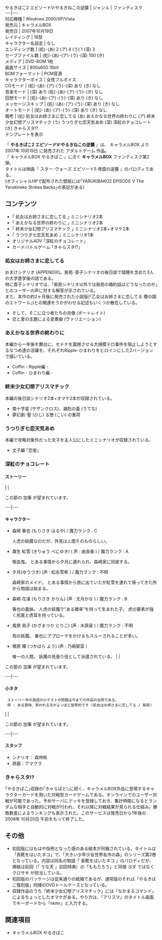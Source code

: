 やるきばこ2 エピソードV:やるきねこの逆襲  |  ジャンル  |  ファンディスク   
---|---  
対応機種  |  Windows 2000/XP/Vista   
発売元  |  キャラメルBOX   
発売日  |  2007年10月19日   
レイティング  |  18禁   
キャラクター名設定  |  なし   
エンディング数  |  (処)･(あ) 2  (ア) 4  (う) 1  (深) 3   
セーブファイル数  |  (処)･(あ)･(ア)･(う)･(深) 100  (き)   
メディア  |  DVD-ROM 1枚   
画面サイズ  |  800x600 16bit   
BGMフォーマット  |  PCM音源   
キャラクターボイス  |  女性フルボイス   
CGモード  |  (処)･(あ)･(ア)･(う)･(深) あり  (き) なし   
音楽モード  |  (深) あり  (処)･(あ)･(ア)･(う)･(き) なし   
回想モード  |  (処)･(あ)･(ア)･(う)･(深) あり  (き) なし   
メッセージスキップ  |  (処)･(あ)･(ア)･(う)･(深) あり  (き) なし   
オートモード  |  (処)･(あ)･(ア)･(う)･(深) あり  (き) なし   
備考  |  (処) 処女はお姉さまに恋してる  (あ) あえかなる世界の終わりに  (ア) 終末少女幻想アリスマチック  (う) うつりぎ七恋天気あめ  (深) 深紅のチョコレート  (き) きゃらスタ!?   
テンプレートを表示  
  
『 **やるきばこ2 エピソードV:やるきねこの逆襲** 』は、  キャラメルBOX  より  2007年  10月19日  に発売された  アダルトゲーム
作品。  
『  キャラメルBOX やるきばこ  』に次ぐ **キャラメルBOX** ファンディスク第2弾。  
タイトルは映画『  スター･ウォーズ エピソード5 帝国の逆襲  』のパロディである。  
(オフィシャルHPで配布された壁紙には｢YARUKIBAKO2 EPISODE V The Yarukineko Strikes Backs｣の表記がある)

##  コンテンツ  

  * ｢  処女はお姉さまに恋してる  ｣ ミニシナリオ2本 
  * ｢  あえかなる世界の終わりに  ｣ ミニシナリオ2本 
  * ｢  終末少女幻想アリスマチック  ｣ ミニシナリオ2本+オマケ2本 
  * ｢  うつりぎ七恋天気あめ  ｣ ミニシナリオ1本 
  * オリジナルADV ｢深紅のチョコレート｣ 
  * カードバトルゲーム ｢きゃらスタ!?｣ 

###  処女はお姉さまに恋してる  

おまけシナリオ (APPENDIX)。紫苑･貴子シナリオの後日談で瑞穂を含めた3人の大学進学後の話である。  
特に貴子シナリオでは、｢紫苑シナリオ以外では紫苑の婚約話はどうなったのか｣とのユーザーの声に対する解答が示されている。  
また、本作の約2ヶ月後に発売された小説版(｢乙女はお姉さまに恋してる 櫻の園のエトワール｣)との関連をうかがわせる記述もいくつか散在している。

  * そして、そこに立つ者たちの肖像 (ポートレイト) 
  * 恋と愛の主題による変奏曲 (ヴァリエーション) 

###  あえかなる世界の終わりに  

本編から一年後を舞台に、セドナを震撼させる大規模テロ事件を阻止しようとするなつめ達の活躍を、それぞれRipple･ひまわりをヒロインにした2バージョンで描いている。

  * Coffin - Ripple編 - 
  * Coffin - ひまわり編 - 

###  終末少女幻想アリスマチック  

本編の後日談シナリオ2本+オマケ2本が収録されている。

  * 南十字星 (サザンクロス)、漏剋の臺 (うてな) 
  * 夢幻劇･聖 (ひじ) る戀 (こい) の重荷 

###  うつりぎ七恋天気あめ  

本編で攻略対象外だった文子を主人公にしたミニシナリオが収録されている。

  * 文子編 ｢恋蛍｣ 

###  深紅のチョコレート  

####  ストーリー  

|  | 

この節の  加筆  が望まれています。  
  
---|---  
  
####  キャラクター  

  * 森崎 春也 (もりさき はるや) / 魔力ランク : C 

     人虎の妖魔なのだが、外見は人間そのものらしい。 

  * 霧生 紅雪 (きりゅう べにゆき) (  声  :  由良香  ) / 魔力ランク : A 

     吸血鬼。 とある事情から夕月に連れられ、森崎家に同居する。 

  * 夕月(ゆうづき) (声 :  松永雪希  ) / 魔力ランク : 不明 

     森崎家のメイド。 とある事情から旅に出ていたが紅雪を連れて帰ってきた所から物語は始まる。 

  * 森崎 花凜 (もりさき かりん) (声 :  文月かな  ) / 魔力ランク : B 

     春也の義妹。 人虎の妖魔で”ある確率”を持って生まれた子。 虎の要素が強く尻尾と虎耳を持っている。 

  * 風祭 鳥子 (かざまつり とりこ) (声 :  木原泉  ) / 魔力ランク : 不明 

     鳥の妖魔。 春也にアプローチをかけるもスルーされることが多い。 

  * 塚原 耀 (つかはら よう) (声 :  乃嶋架菜  ) 

     唯一の人間。 妖魔の見張り役として派遣されている。 
|  | 

この節の  加筆  が望まれています。  
  
---|---  
  
####  小ネタ  

     ストーリー中の英語の小テストの問題は今までの作品の台詞である。 
     例 : ある意味、笑われる方がよっぽど屈辱的です (処女はお姉さまに恋してる / 紫苑) 
|  | 

この節の  加筆  が望まれています。  
  
---|---  
  
####  スタッフ  

  * シナリオ：  森林彬 
  * 原画：アマクラ 

###  きゃらスタ!?  

｢やるきばこ｣収録の｢きゃらばと!｣に続く、キャラメルBOX作品に登場するキャラクターカードを用いた対戦型カードゲームである。オンラインでのユーザー対戦が可能であった。予めサーバにデッキを登録しておき、集計時間になるとランダムな相手と自動的に対戦が行われ、それ以降に対戦結果が見られる仕組み。勝敗数差によるランキングも表示された。このサービスは発売日から1年後の
2008年  10月20日  午前をもって終了した。

##  その他  

  * 初回版にはもはや恒例となった感のある絵本が同梱されている。タイトルは「長靴をはいたネコ」で、「大きい少年少女世界名作の森」のシリーズ第2巻となっている。内容は同名の物語「  長靴をはいたネコ  」のパロディだが、挿絵は前回（「  うな天  」初回特典）の「ももたろう」と同様  ヨダ  ではなく  クロサキ  が担当している。 
  * 初回版のパッケージは従来通りの紙箱であるが、通常版のそれは「やるきばこ復刻版」同様のDVDトールケースとなっている。 
  * 収録作品のうち「終末少女幻想アリスマチック」には「なかまるコマンド」によるちょっとしたオマケがある。やり方は、「アリスマ」のタイトル画面でキーボードから「nkmr」と入力する。 

##  関連項目  

  * キャラメルBOX やるきばこ 

